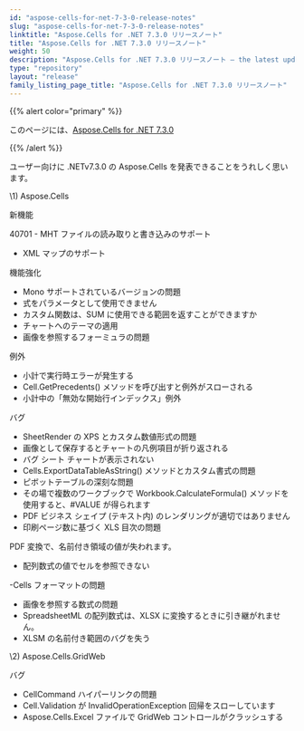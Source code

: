 ```yaml
---
id: "aspose-cells-for-net-7-3-0-release-notes"
slug: "aspose-cells-for-net-7-3-0-release-notes"
linktitle: "Aspose.Cells for .NET 7.3.0 リリースノート"
title: "Aspose.Cells for .NET 7.3.0 リリースノート"
weight: 50
description: "Aspose.Cells for .NET 7.3.0 リリースノート – the latest updates and fixes."
type: "repository"
layout: "release"
family_listing_page_title: "Aspose.Cells for .NET 7.3.0 リリースノート"
---
```

{{% alert color="primary" %}} 

このページには、[Aspose.Cells for .NET 7.3.0](https://releases.aspose.com/cells/net/new-releases/aspose.cells-for-.net-7.3.0/)

{{% /alert %}} 

ユーザー向けに .NETv7.3.0 の Aspose.Cells を発表できることをうれしく思います。



\1) Aspose.Cells 



新機能

 40701 - MHT ファイルの読み取りと書き込みのサポート

- XML マップのサポート



機能強化

- Mono サポートされているバージョンの問題
- 式をパラメータとして使用できません
- カスタム関数は、SUM に使用できる範囲を返すことができますか
- チャートへのテーマの適用
- 画像を参照するフォーミュラの問題



例外

- 小計で実行時エラーが発生する
- Cell.GetPrecedents() メソッドを呼び出すと例外がスローされる
- 小計中の「無効な開始行インデックス」例外



バグ

- SheetRender の XPS とカスタム数値形式の問題
- 画像として保存するとチャートの凡例項目が折り返される
- バグ シート チャートが表示されない
- Cells.ExportDataTableAsString() メソッドとカスタム書式の問題
- ピボットテーブルの深刻な問題
- その場で複数のワークブックで Workbook.CalculateFormula() メソッドを使用すると、#VALUE が得られます
- PDF ビジネス シェイプ (テキスト内) のレンダリングが適切ではありません
- 印刷ページ数に基づく XLS 目次の問題

 PDF 変換で、名前付き領域の値が失われます。

- 配列数式の値でセルを参照できない

-Cells フォーマットの問題

- 画像を参照する数式の問題
- SpreadsheetML の配列数式は、XLSX に変換するときに引き継がれません。
- XLSM の名前付き範囲のバグを失う



\2) Aspose.Cells.GridWeb



バグ

- CellCommand ハイパーリンクの問題
- Cell.Validation が InvalidOperationException 回帰をスローしています
- Aspose.Cells.Excel ファイルで GridWeb コントロールがクラッシュする


